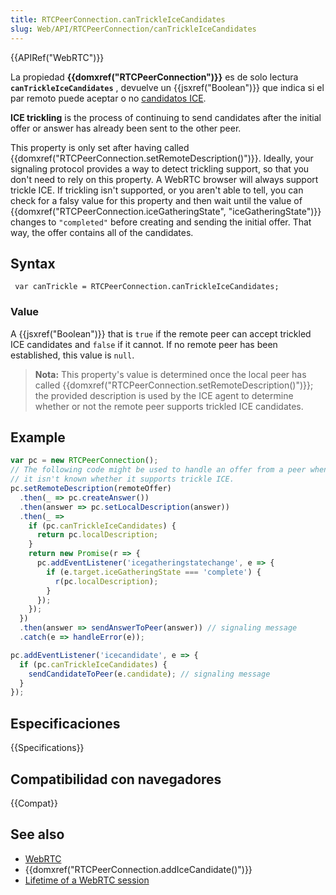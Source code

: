 ```yaml
---
title: RTCPeerConnection.canTrickleIceCandidates
slug: Web/API/RTCPeerConnection/canTrickleIceCandidates
---
```


{{APIRef("WebRTC")}}

La propiedad **{{domxref("RTCPeerConnection")}}** es de solo lectura **`canTrickleIceCandidates`** , devuelve un {{jsxref("Boolean")}} que indica si el par remoto puede aceptar o no [candidatos ICE](https://tools.ietf.org/html/draft-ietf-mmusic-trickle-ice).

**ICE trickling** is the process of continuing to send candidates after the initial offer or answer has already been sent to the other peer.

This property is only set after having called {{domxref("RTCPeerConnection.setRemoteDescription()")}}. Ideally, your signaling protocol provides a way to detect trickling support, so that you don't need to rely on this property. A WebRTC browser will always support trickle ICE. If trickling isn't supported, or you aren't able to tell, you can check for a falsy value for this property and then wait until the value of {{domxref("RTCPeerConnection.iceGatheringState", "iceGatheringState")}} changes to `"completed"` before creating and sending the initial offer. That way, the offer contains all of the candidates.

## Syntax

```
 var canTrickle = RTCPeerConnection.canTrickleIceCandidates;
```

### Value

A {{jsxref("Boolean")}} that is `true` if the remote peer can accept trickled ICE candidates and `false` if it cannot. If no remote peer has been established, this value is `null`.

> **Nota:** This property's value is determined once the local peer has called {{domxref("RTCPeerConnection.setRemoteDescription()")}}; the provided description is used by the ICE agent to determine whether or not the remote peer supports trickled ICE candidates.

## Example

```js
var pc = new RTCPeerConnection();
// The following code might be used to handle an offer from a peer when
// it isn't known whether it supports trickle ICE.
pc.setRemoteDescription(remoteOffer)
  .then(_ => pc.createAnswer())
  .then(answer => pc.setLocalDescription(answer))
  .then(_ =>
    if (pc.canTrickleIceCandidates) {
      return pc.localDescription;
    }
    return new Promise(r => {
      pc.addEventListener('icegatheringstatechange', e => {
        if (e.target.iceGatheringState === 'complete') {
          r(pc.localDescription);
        }
      });
    });
  })
  .then(answer => sendAnswerToPeer(answer)) // signaling message
  .catch(e => handleError(e));

pc.addEventListener('icecandidate', e => {
  if (pc.canTrickleIceCandidates) {
    sendCandidateToPeer(e.candidate); // signaling message
  }
});
```

## Especificaciones

{{Specifications}}

## Compatibilidad con navegadores

{{Compat}}

## See also

- [WebRTC](/es/docs/Web/Guide/API/WebRTC)
- {{domxref("RTCPeerConnection.addIceCandidate()")}}
- [Lifetime of a WebRTC session](/es/docs/Web/API/WebRTC_API/Session_lifetime)
